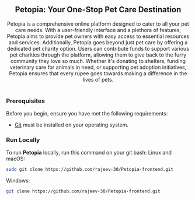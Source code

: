 <div align="center">

  <br />
  <br />
  <h2 align="center">Petopia: Your One-Stop Pet Care Destination</h2>
  Petopia is a comprehensive online platform designed to cater to all your pet care needs. With a user-friendly interface and a plethora of features, Petopia aims to provide pet owners with easy access to essential resources and services. Additionally, Petopia goes beyond just pet care by offering a dedicated pet charity option. Users can contribute funds to support various pet charities through the platform, allowing them to give back to the furry community they love so much. Whether it's donating to shelters, funding veterinary care for animals in need, or supporting pet adoption initiatives, Petopia ensures that every rupee goes towards making a difference in the lives of pets.
</div>
<br />

### Prerequisites
Before you begin, ensure you have met the following requirements:
* [Git](https://git-scm.com/downloads "Download Git") must be installed on your operating system.
### Run Locally
To run **Petopia** locally, run this command on your git bash:
Linux and macOS:
```bash
sudo git clone https://github.com/rajeev-30/Petopia-frontend.git
```
Windows:
```bash
git clone https://github.com/rajeev-30/Petopia-frontend.git
```

